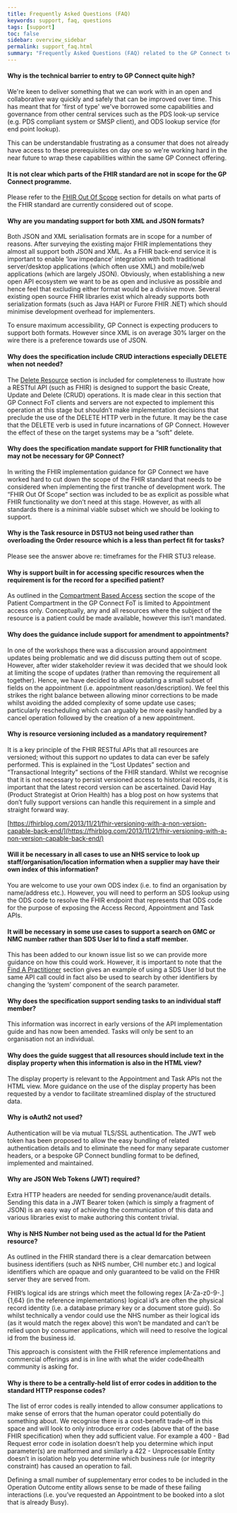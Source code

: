 ```yaml
---
title: Frequently Asked Questions (FAQ)
keywords: support, faq, questions
tags: [support]
toc: false
sidebar: overview_sidebar
permalink: support_faq.html
summary: "Frequently Asked Questions (FAQ) related to the GP Connect technical specification."
---
```


#### Why is the technical barrier to entry to GP Connect quite high? ####

We're keen to deliver something that we can work with in an open and collaborative way quickly and safely that can be improved over time. This has meant that for 'first of type' we've borrowed some capabilities and governance from other central services such as the PDS look-up service (e.g. PDS compliant system or SMSP client), and ODS lookup service (for end point lookup).

This can be understandable frustrating as a consumer that does not already have access to these prerequisites on day one so we're working hard in the near future to wrap these capabilities within the same GP Connect offering.

#### It is not clear which parts of the FHIR standard are not in scope for the GP Connect programme. ####

Please refer to the [FHIR Out Of Scope](development_fhir_api_guidance.html#fhir-out-of-scope) section for details on what parts of the FHIR standard are currently considered out of scope.

#### Why are you mandating support for both XML and JSON formats? ####

Both JSON and XML serialisation formats are in scope for a number of reasons. After surveying the existing major FHIR implementations they almost all support both JSON and XML. As a FHIR back-end service it is important to enable ‘low impedance’ integration with both traditional server/desktop applications (which often use XML) and mobile/web applications (which are largely JSON). Obviously, when establishing a new open API ecosystem we want to be as open and inclusive as possible and hence feel that excluding either format would be a divisive move. 
Several existing open source FHIR libraries exist which already supports both serialization formats (such as Java HAPI or Furore FHIR .NET) which should minimise development overhead for implementers.

To ensure maximum accessibility, GP Connect is expecting producers to support both formats. However since XML is on average 30% larger on the wire there is a preference towards use of JSON.

#### Why does the specification include CRUD interactions especially DELETE when not needed? ####

The [Delete Resource](development_fhir_api_guidance.html#delete-resourcehttpswwwhl7orgfhirdstu2httphtmldelete) section is included for completeness to illustrate how a RESTful API (such as FHIR) is designed to support the basic Create, Update and Delete (CRUD) operations. It is made clear in this section that GP Connect FoT clients and servers are not expected to implement this operation at this stage but shouldn’t make implementation decisions that preclude the use of the DELETE HTTP verb in the future.
It may be the case that the DELETE verb is used in future incarnations of GP Connect.  However the effect of these on the target systems may be a “soft” delete.

#### Why does the specification mandate support for FHIR functionality that may not be necessary for GP Connect? ####

In writing the FHIR implementation guidance for GP Connect we have worked hard to cut down the scope of the FHIR standard that needs to be considered when implementing the first tranche of development work. The “FHIR Out Of Scope” section was included to be as explicit as possible what FHIR functionality we don’t need at this stage. However, as with all standards there is a minimal viable subset which we should be looking to support.

#### Why is the Task resource in DSTU3 not being used rather than overloading the Order resource which is a less than perfect fit for tasks? ####

Please see the answer above re: timeframes for the FHIR STU3 release.

#### Why is support built in for accessing specific resources when the requirement is for the record for a specified patient? ####

As outlined in the [Compartment Based Access](development_fhir_api_guidance.html#compartment-based-accesshttphl7orgfhircompartmentshtml) section the scope of the Patient Compartment in the GP Connect FoT is limited to Appointment access only. Conceptually, any and all resources where the subject of the resource is a patient could be made available, however this isn’t mandated.

#### Why does the guidance include support for amendment to appointments? ####

In one of the workshops there was a discussion around appointment updates being problematic and we did discuss putting them out of scope. However, after wider stakeholder review it was decided that we should look at limiting the scope of updates (rather than removing the requirement all together). Hence, we have decided to allow updating a small subset of fields on the appointment (i.e. appointment reason/description). We feel this strikes the right balance between allowing minor corrections to be made whilst avoiding the added complexity of some update use cases; particularly rescheduling which can arguably be more easily handled by a cancel operation followed by the creation of a new appointment.

#### Why is resource versioning included as a mandatory requirement? ####

It is a key principle of the FHIR RESTful APIs that all resources are versioned; without this support no updates to data can ever be safely performed. This is explained in the “Lost Updates” section and “Transactional Integrity” sections of the FHIR standard. Whilst we recognise that it is not necessary to persist versioned access to historical records, it is important that the latest record version can be ascertained. David Hay (Product Strategist at Orion Health) has a blog post on how systems that don’t fully support versions can handle this requirement in a simple and straight forward way.

[https://fhirblog.com/2013/11/21/fhir-versioning-with-a-non-version-capable-back-end/](https://fhirblog.com/2013/11/21/fhir-versioning-with-a-non-version-capable-back-end/)

#### Will it be necessary in all cases to use an NHS service to look up staff/organisation/location information when a supplier may have their own index of this information? ####

You are welcome to use your own ODS index (i.e. to find an organisation by name/address etc.). However, you will need to perform an SDS lookup using the ODS code to resolve the FHIR endpoint that represents that ODS code for the purpose of exposing the Access Record, Appointment and Task APIs.

#### It will be necessary in some use cases to support a search on GMC or NMC number rather than SDS User Id to find a staff member. ####

This has been added to our known issue list so we can provide more guidance on how this could work. However, it is important to note that the [Find A Practitioner](foundations_use_case_find_a_practitioner.html) section gives an example of using a SDS User Id but the same API call could in fact also be used to search by other identifiers by changing the ‘system’ component of the search parameter.

#### Why does the specification support sending tasks to an individual staff member? ####

This information was incorrect in early versions of the API implementation guide and has now been amended. Tasks will only be sent to an organisation not an individual.

#### Why does the guide suggest that all resources should include text in the display property when this information is also in the HTML view? ####

The display property is relevant to the Appointment and Task APIs not the HTML view. More guidance on the use of the display property has been requested by a vendor to facilitate streamlined display of the structured data.

#### Why is oAuth2 not used? ####

Authentication will be via mutual TLS/SSL authentication. The JWT web token has been proposed to allow the easy bundling of related authentication details and to eliminate the need for many separate customer headers, or a bespoke GP Connect bundling format to be defined, implemented and maintained.

#### Why are JSON Web Tokens (JWT) required? ####

Extra HTTP headers are needed for sending provenance/audit details. Sending this data in a JWT Bearer token (which is simply a fragment of JSON) is an easy way of achieving the communication of this data and various libraries exist to make authoring this content trivial.

#### Why is NHS Number not being used as the actual Id for the Patient resource? ####

As outlined in the FHIR standard there is a clear demarcation between business identifiers (such as NHS number, CHI number etc.) and logical identifiers which are opaque and only guaranteed to be valid on the FHIR server they are served from.
 
FHIR’s logical ids are strings which meet the following regex [A-Za-z0-9\-\.]{1,64} (in the reference implementations) logical id’s are often the physical record identity (i.e. a database primary key or a document store guid). So whilst technically a vendor could use the NHS number as their logical ids (as it would match the regex above) this won’t be mandated and can’t be relied upon by consumer applications, which will need to resolve the logical id from the business id.
 
This approach is consistent with the FHIR reference implementations and commercial offerings and is in line with what the wider code4health community is asking for.

#### Why is there to be a centrally-held list of error codes in addition to the standard HTTP response codes? ####

The list of error codes is really intended to allow consumer applications to make sense of errors that the human operator could potentially do something about. We recognise there is a cost-benefit trade-off in this space and will look to only introduce error codes (above that of the base FHIR specification) when they add sufficient value. For example a 400 - Bad Request error code in isolation doesn’t help you determine which input parameter(s) are malformed and similarly a 422 -  Unprocessable Entity doesn’t in isolation help you determine which business rule (or integrity constraint) has caused an operation to fail. 

Defining a small number of supplementary error codes to be included in the Operation Outcome entity allows sense to be made of these failing interactions (i.e. you’ve requested an Appointment to be booked into a slot that is already Busy).

